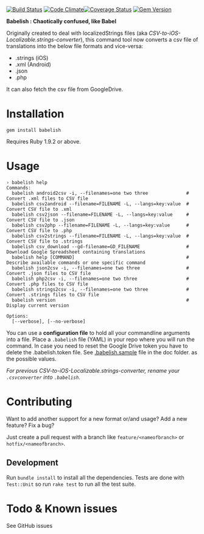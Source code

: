[![Build Status](https://secure.travis-ci.org/netbe/Babelish.png?branch=master)](http://travis-ci.org/netbe/Babelish)
[![Code Climate](https://codeclimate.com/github/netbe/Babelish.png)](https://codeclimate.com/github/netbe/Babelish)[![Coverage Status](https://coveralls.io/repos/netbe/Babelish/badge.png)](https://coveralls.io/r/netbe/Babelish)
[![Gem Version](https://badge.fury.io/rb/babelish.svg)](http://badge.fury.io/rb/babelish)

**Babelish : Chaotically confused, like Babel**

Originally created to deal with localizedStrings files (aka *CSV-to-iOS-Localizable.strings-converter*), this command tool now converts a csv file of translations into the below file formats and vice-versa:
* .strings (iOS)
* .xml (Android)
* .json
* .php

It can also fetch the csv file from GoogleDrive.

# Installation

`gem install babelish`

Requires Ruby 1.9.2 or above.

# Usage

```
› babelish help
Commands:
  babelish android2csv -i, --filenames=one two three              # Convert .xml files to CSV file
  babelish csv2android --filename=FILENAME -L, --langs=key:value  # Convert CSV file to .xml
  babelish csv2json --filename=FILENAME -L, --langs=key:value     # Convert CSV file to .json
  babelish csv2php --filename=FILENAME -L, --langs=key:value      # Convert CSV file to .php
  babelish csv2strings --filename=FILENAME -L, --langs=key:value  # Convert CSV file to .strings
  babelish csv_download --gd-filename=GD_FILENAME                 # Download Google Spreadsheet containing translations
  babelish help [COMMAND]                                         # Describe available commands or one specific command
  babelish json2csv -i, --filenames=one two three                 # Convert .json files to CSV file
  babelish php2csv -i, --filenames=one two three                  # Convert .php files to CSV file
  babelish strings2csv -i, --filenames=one two three              # Convert .strings files to CSV file
  babelish version                                                # Display current version

Options:
  [--verbose], [--no-verbose]
```

You can use a **configuration file** to hold all your commandline arguments into a file.
Place a `.babelish` file (YAML) in your repo where you will run the command. In case you need to reset the Google Drive token you have to delete the .babelish.token file.
See [.babelish.sample](.babelish.sample) file in the doc folder. as the possible values.

*For previous CSV-to-iOS-Localizable.strings-converter, rename your `.csvconverter` into `.babelish`.*

# Contributing

Want to add another support for a new format or/and usage? Add a new feature? Fix a bug?

Just create a pull request with a branch like `feature/<nameofbranch>` or `hotfix/<nameofbranch>`.


## Development

Run `bundle install` to install all the dependencies. Tests are done with `Test::Unit` so run `rake test` to run all the test suite.

# Todo & Known issues

See GitHub issues
